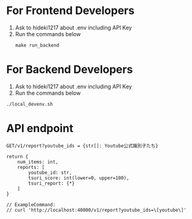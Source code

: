 
# For Frontend Developers

1. Ask to hideki1217 about .env including API Key
2. Run the commands below
    ```
    make run_backend
    ```

# For Backend Developers

1. Ask to hideki1217 about .env including API Key
2. Run the commands below
  ```
  ./local_devenv.sh
  ```

# API endpoint

```
GET/v1/report?youtube_ids = {str[]: Youtube公式識別子たち}

return {
    num_items: int,
    reports: [
        youtube_id: str, 
        tsuri_score: int(lower=0, upper=100), 
        tsuri_report: {*}
    ]
}

// ExampleCommand: 
// curl 'http://localhost:40000/v1/report?youtube_ids=\[youtube\]'
```

